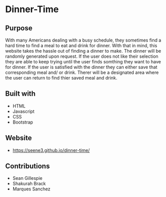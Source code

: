 # Dinner-Time

## Purpose
With many Americans dealing with a busy schedule, they sometimes find a hard time to find a meal to eat and drink for dinner. With that in mind, this website takes the hassle out of finding a dinner to make. The dinner will be randomly generated upon request. If the user does not like their selection they are able to keep trying until the user finds somthing they want to have for dinner. If the user is satisfied with the dinner they can either save that corresponding meal and/ or drink. Therer will be a designated area where the user can return to find thier saved meal and drink.


## Built with 
* HTML
* Javascript
* CSS
* Bootstrap 

## Website
* https://seene3.github.io/dinner-time/

## Contributions
* Sean Gillespie
* Shakurah Brack
* Marques Sanchez
